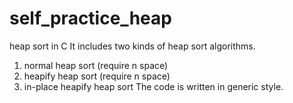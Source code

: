# self_practice_heap
heap sort in C
It includes two kinds of heap sort algorithms.
   1. normal heap sort (require n space)
   2. heapify heap sort (require n space)
   2. in-place heapify heap sort
The code is written in generic style.
